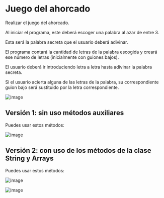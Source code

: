 # Juego del ahorcado

Realizar el juego del ahorcado.

Al iniciar el programa, este deberá escoger una palabra al azar de entre 3. 

Esta será la palabra secreta que el usuario deberá adivinar.

El programa contará la cantidad de letras de la palabra escogida y creará ese número de letras (inicialmente con guiones bajos).

El usuario deberá ir introduciendo letra a letra hasta adivinar la palabra secreta.

Si el usuario acierta alguna de las letras de la palabra, su correspondiente guion bajo será sustituido por la letra correspondiente.

![image](https://user-images.githubusercontent.com/91023374/200561452-817702e6-db8c-49fd-a41a-845666cc0575.png)


## Versión 1: sin uso métodos auxiliares

Puedes usar estos métodos:

![image](https://user-images.githubusercontent.com/91023374/200561884-f58a9c2f-0180-4553-96e4-379ac7e54f50.png)


## Versión 2: con uso de los métodos de la clase String y Arrays

Puedes usar estos métodos:

![image](https://user-images.githubusercontent.com/91023374/200561962-63d3c43d-9d5f-4fd3-94c9-8d27cf86139b.png)

![image](https://user-images.githubusercontent.com/91023374/200562040-28ac9aa8-e53f-4002-b47f-6dccc7cee87d.png)
